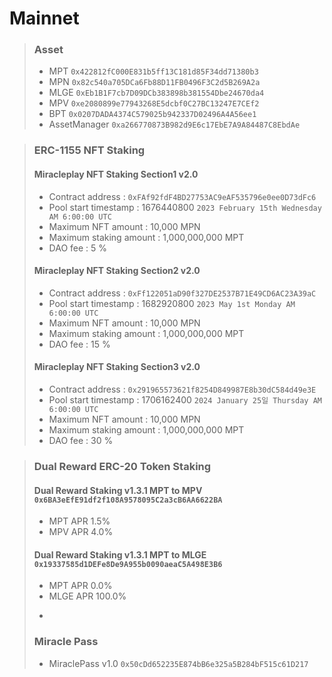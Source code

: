 # Mainnet
>### Asset
> * MPT `0x422812fC000E831b5ff13C181d85F34dd71380b3`
> * MPN `0x82c540a705DCa6Fb88D11FB0496F3C2d5B269A2a`
> * MLGE `0xEb1B1F7cb7D09DCb383898b381554Dbe24670da4`
> * MPV `0xe2080899e77943268E5dcbf0C27BC13247E7CEf2`
> * BPT `0x0207DADA4374C579025b942337D02496A4A56ee1`
> * AssetManager `0xa266770873B982d9E6c17EbE7A9A84487C8EbdAe`

> ### ERC-1155 NFT Staking
> #### Miracleplay NFT Staking Section1 v2.0 
> * Contract address : `0xFAf92fdF4BD27753AC9eAF535796e0ee0D73dFc6`
> * Pool start timestamp : 1676440800 `2023 February 15th Wednesday AM 6:00:00 UTC`
> * Maximum NFT amount : 10,000 MPN
> * Maximum staking amount : 1,000,000,000 MPT
> * DAO fee : 5 %
> #### Miracleplay NFT Staking Section2 v2.0
> * Contract address : `0xFf122051aD90f327DE2537B71E49CD6AC23A39aC`
> * Pool start timestamp : 1682920800 `2023 May 1st Monday AM 6:00:00 UTC`
> * Maximum NFT amount : 10,000 MPN
> * Maximum staking amount : 1,000,000,000 MPT
> * DAO fee : 15 %
> #### Miracleplay NFT Staking Section3 v2.0
> * Contract address : `0x291965573621f8254D849987E8b30dC584d49e3E`
> * Pool start timestamp : 1706162400 `2024 January 25일 Thursday AM 6:00:00 UTC`
> * Maximum NFT amount : 10,000 MPN
> * Maximum staking amount : 1,000,000,000 MPT
> * DAO fee : 30 %

> ### Dual Reward ERC-20 Token Staking
> #### Dual Reward Staking v1.3.1 MPT to MPV `0x6BA3eEfE91df2f108A9578095C2a3cB6AA6622BA`
> * MPT APR 1.5%
> * MPV APR 4.0%
> #### Dual Reward Staking v1.3.1 MPT to MLGE `0x19337585d1DEFe8De9A955b0090aeaC5A498E3B6`
> * MPT APR 0.0%
> * MLGE APR 100.0%
> * > 
> ### Miracle Pass
> * MiraclePass v1.0 `0x50cDd652235E874bB6e325a5B284bF515c61D217`